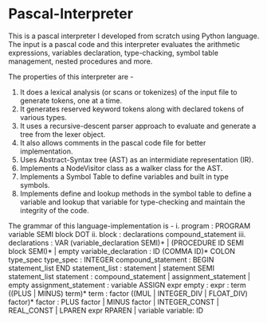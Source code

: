 # Pascal-Interpreter

This is a pascal interpreter I developed from scratch using Python language. The input is a pascal code and this interpreter 
evaluates the arithmetic expressions, variables declaration, type-chacking, symbol table management, nested procedures and more.

The properties of this interpreter are - 
1. It does a lexical analysis (or scans or tokenizes) of the input file to generate tokens, one at a time.
2. It generates reserved keyword tokens along with declared tokens of various types. 
3. It uses a recursive-descent parser approach to evaluate and generate a tree from the lexer object.
4. It also allows comments in the pascal code file for better implementation.
5. Uses Abstract-Syntax tree (AST) as an intermidiate representation (IR).
6. Implements a NodeVisitor class as a walker class for the AST.
7. Implements a Symbol Table to define variables and built in type symbols. 
8. Implements define and lookup methods in the symbol table to define a variable and lookup that variable for type-checking 
and maintain the integrity of the code.

The grammar of this language-implementation is -
i. program : PROGRAM variable SEMI block DOT
ii. block : declarations compound_statement
iii. declarations : VAR (variable_declaration SEMI)+
                     | (PROCEDURE ID SEMI block SEMI)*
                     | empty
        variable_declaration : ID (COMMA ID)* COLON type_spec
        type_spec : INTEGER
        compound_statement : BEGIN statement_list END
        statement_list : statement
                       | statement SEMI statement_list
        statement : compound_statement
                  | assignment_statement
                  | empty
        assignment_statement : variable ASSIGN expr
        empty :
        expr : term ((PLUS | MINUS) term)*
        term : factor ((MUL | INTEGER_DIV | FLOAT_DIV) factor)*
        factor : PLUS factor
               | MINUS factor
               | INTEGER_CONST
               | REAL_CONST
               | LPAREN expr RPAREN
               | variable
        variable: ID

